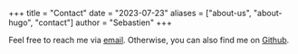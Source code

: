 +++
title = "Contact"
date = "2023-07-23"
aliases = ["about-us", "about-hugo", "contact"]
author = "Sebastien"
+++


Feel free to reach me via [email](mailto:128300508+sebdeol@users.noreply.github.com). Otherwise, you can also find me on [Github](https://github.com/sebdeol).